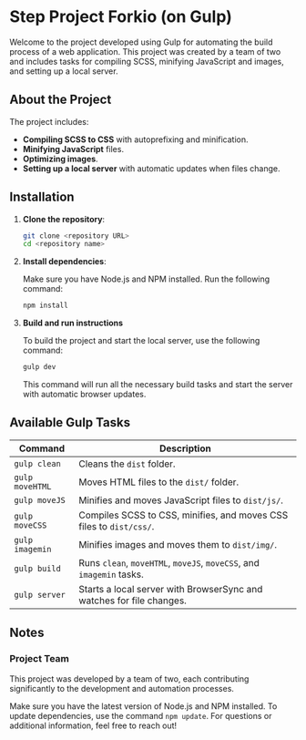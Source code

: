 
# Step Project Forkio (on Gulp)

Welcome to the project developed using Gulp for automating the build process of a web application. This project was created by a team of two and includes tasks for compiling SCSS, minifying JavaScript and images, and setting up a local server.

## About the Project

The project includes:
- **Compiling SCSS to CSS** with autoprefixing and minification.
- **Minifying JavaScript** files.
- **Optimizing images**.
- **Setting up a local server** with automatic updates when files change.

## Installation

1. **Clone the repository**:

   ```bash
   git clone <repository URL>
   cd <repository name>
   ```

2. **Install dependencies**:

   Make sure you have Node.js and NPM installed. Run the following command:

   ```bash
   npm install
   ```

3. **Build and run instructions**

   To build the project and start the local server, use the following command:

   ```bash
   gulp dev
   ```

   This command will run all the necessary build tasks and start the server with automatic browser updates.

## Available Gulp Tasks

| Command       | Description                                                                                   |
|---------------|-----------------------------------------------------------------------------------------------|
| `gulp clean`  | Cleans the `dist` folder.                                                                     |
| `gulp moveHTML` | Moves HTML files to the `dist/` folder.                                                     |
| `gulp moveJS` | Minifies and moves JavaScript files to `dist/js/`.                                            |
| `gulp moveCSS` | Compiles SCSS to CSS, minifies, and moves CSS files to `dist/css/`.                          |
| `gulp imagemin` | Minifies images and moves them to `dist/img/`.                                              |
| `gulp build`  | Runs `clean`, `moveHTML`, `moveJS`, `moveCSS`, and `imagemin` tasks.                          |
| `gulp server` | Starts a local server with BrowserSync and watches for file changes.                          |

## Notes

### Project Team

This project was developed by a team of two, each contributing significantly to the development and automation processes.

Make sure you have the latest version of Node.js and NPM installed.
To update dependencies, use the command `npm update`.
For questions or additional information, feel free to reach out!
```